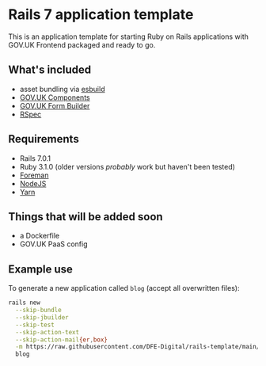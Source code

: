 # Rails 7 application template

This is an application template for starting Ruby on Rails applications with GOV.UK Frontend packaged and ready to go.

## What's included

- asset bundling via [esbuild](https://esbuild.github.io/)
- [GOV.UK Components](https://govuk-components.netlify.app/)
- [GOV.UK Form Builder](https://govuk-form-builder.netlify.app/)
- [RSpec](https://rspec.info/)

## Requirements

- Rails 7.0.1
- Ruby 3.1.0 (older versions _probably_ work but haven't been tested)
- [Foreman](https://github.com/ddollar/foreman)
- [NodeJS](https://nodejs.org/en/)
- [Yarn](https://yarnpkg.com/)

## Things that will be added soon

- a Dockerfile
- GOV.UK PaaS config

## Example use

To generate a new application called `blog` (accept all overwritten files):

```sh
rails new                                                                          \
  --skip-bundle                                                                    \
  --skip-jbuilder                                                                  \
  --skip-test                                                                      \
  --skip-action-text                                                               \
  --skip-action-mail{er,box}                                                       \
  -m https://raw.githubusercontent.com/DFE-Digital/rails-template/main/template.rb \
  blog
```

